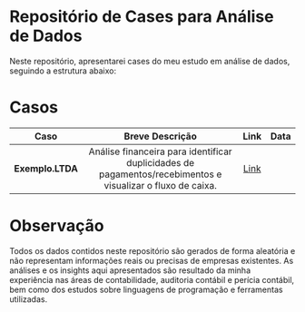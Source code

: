 # Repositório de Cases para Análise de Dados
Neste repositório, apresentarei cases do meu estudo em análise de dados, seguindo a estrutura abaixo:

# Casos

|     **Caso**     |                                            **Breve Descrição**                                             |                                       **Link**                                       | **Data** |
|:----------------:|:----------------------------------------------------------------------------------------------------------:|:------------------------------------------------------------------------------------:|:--------:|
| **Exemplo.LTDA** | Análise financeira para identificar duplicidades de pagamentos/recebimentos e visualizar o fluxo de caixa. | [Link](https://github.com/PauloHenkeM/cases-analise-de-dados/tree/main/Exemplo.LTDA) |          |

# Observação
Todos os dados contidos neste repositório são gerados de forma aleatória e não representam informações reais ou precisas de empresas existentes. As análises e os insights aqui apresentados são resultado da minha experiência nas áreas de contabilidade, auditoria contábil e perícia contábil, bem como dos estudos sobre linguagens de programação e ferramentas utilizadas.